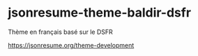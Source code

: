 # jsonresume-theme-baldir-dsfr

Thème en français basé sur le DSFR

https://jsonresume.org/theme-development

